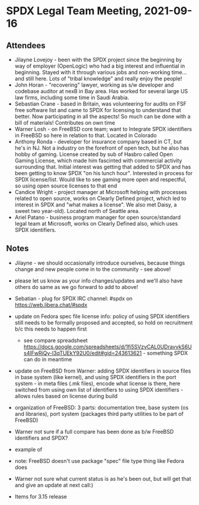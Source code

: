 # SPDX Legal Team Meeting, 2021-09-16

## Attendees

* Jilayne Lovejoy - been with the SPDX project since the beginning by way of employer (OpenLogic) who had a big interest and influential in beginning. Stayed with it through various jobs and non-working time... and still here. Lots of "tribal knowledge" and really enjoy the people!
* John Horan - "recovering" lawyer, working as s/w developer and codebase auditor at nexB in Bay area. Has worked for several large US law firms, including some time in Saudi Arabia. 
* Sebastian Crane - based in Britain, was volunteering for audits on FSF free software list and came to SPDX for licensing to understand that better. Now participating in all the aspects! So much can be done with a bill of materials! Contributes on own time
* Warner Losh - on FreeBSD core team; want to Integrate SPDX identifiers in FreeBSD so here in relation to that. Located in Colorado
* Anthony Ronda - developer for insurance company based in CT, but he's in NJ. Not a industry on the forefront of open tech, but he also has hobby of gaming. License created by sub of Hasbro called Open Gaming License, which made him fascinted with commercial activity surrounding that. Initial interest was getting that added to SPDX and has been getting to know SPDX "on his lunch hour". Interested in process for SPDX license/list. Would like to see gaming more open and respectful, so using open source licenses to that end
* Candice Wright - project manager at Microsoft helping with processes related to open source, works on Clearly Defined project, which led to interest in SPDX and "what makes a license". We also met Daisy, a sweet two year-old). Located north of Seattle area.
* Ariel Patano - business program manager for open source/standard legal team at Microsoft, works on Clearly Defined also, which uses SPDX identifiers.

## Notes

* Jilayne - we should occasionally introduce ourselves, because things change and new people come in to the community - see above!
* please let us know as your info changes/updates and we'll also have others do same as we go forward to add to above!
* Sebatian - plug for SPDX IRC channel: #spdx on https://web.libera.chat/#spdx
* update on Fedora spec file license info: policy of using SPDX identifiers still needs to be formally proposed and accepted, so hold on recruitment b/c this needs to happen first
  * see compare spreadsheet https://docs.google.com/spreadsheets/d/1fi5SVzyCAL0UDravvkS6Us4lFwRiQy-l3qTUEkY92U0/edit#gid=243613621 - something SPDX can do in meantime
* update on FreeBSD from Warner: adding SPDX identifiers in source files in base system (like kernel), and using SPDX identifiers in the port system - in meta files (.mk files), encode what license is there, here switched from using own list of identifiers to using SPDX identifiers - allows rules based on license during build
* organization of FreeBSD: 3 parts: documentation tree, base system (os and libraries), port system (packages third party utilities to be part of FreeBSD)
* Warner not sure if a full compare has been done as b/w FreeBSD identifiers and SPDX?
* example of 
* note: FreeBSD doesn't use package "spec" file type thing like Fedora does
* Warner not sure what current status is as he's been out, but will get that and give an update at next call:)

* Items for 3.15 release
